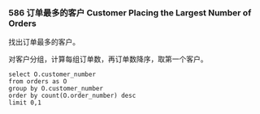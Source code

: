 ### 586 订单最多的客户 Customer Placing the Largest Number of Orders

找出订单最多的客户。

对客户分组，计算每组订单数，再订单数降序，取第一个客户。

```mysql
select O.customer_number
from orders as O
group by O.customer_number
order by count(O.order_number) desc
limit 0,1
```

